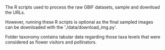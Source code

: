 The R scripts used to process the raw GBIF datasets, sample and download the URLs. 

However, running these R scripts is optional as the final sampled images can be downloaded with the './data/download_img.py'.

Folder taxonomy contains tabular data regarding those taxa levels that were considered as flower visitors and pollinators.
